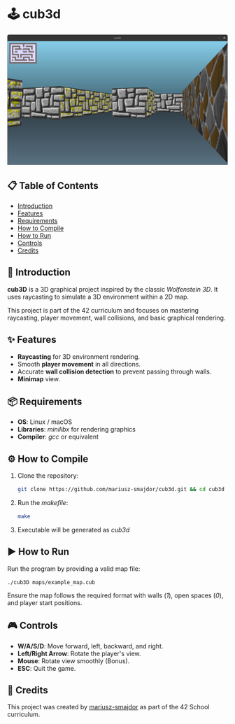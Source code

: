 # 🕹️ cub3d

![cub3d gameplay](cub3d_gameplay.png)

## 📋 Table of Contents
- [Introduction](#📜-introduction)
- [Features](#✨-features)
- [Requirements](#📦-requirements)
- [How to Compile](#⚙️-how-to-compile)
- [How to Run](#▶️-how-to-run)
- [Controls](#🎮-controls)
- [Credits](#🙌-credits)

## 📜 Introduction

**cub3D** is a 3D graphical project inspired by the classic *Wolfenstein 3D*. It uses raycasting to simulate a 3D environment within a 2D map.

This project is part of the 42 curriculum and focuses on mastering raycasting, player movement, wall collisions, and basic graphical rendering.

## ✨ Features

- **Raycasting** for 3D environment rendering.
- Smooth **player movement** in all directions.
- Accurate **wall collision detection** to prevent passing through walls.
- **Minimap** view.

## 📦 Requirements
- **OS**: Linux / macOS
- **Libraries**: *minilibx* for rendering graphics
- **Compiler**: *gcc* or equivalent

## ⚙️ How to Compile

1. Clone the repository:
    ```bash
    git clone https://github.com/mariusz-smajdor/cub3d.git && cd cub3d
    ```
1. Run the *makefile*:
    ```bash
    make
    ```

1. Executable will be generated as *cub3d*

## ▶️ How to Run

Run the program by providing a valid map file:
```
./cub3D maps/example_map.cub
```
Ensure the map follows the required format with walls (*1*), open spaces (*0*), and player start positions.

## 🎮 Controls

- **W/A/S/D**: Move forward, left, backward, and right.
- **Left/Right Arrow**: Rotate the player's view.
- **Mouse**: Rotate view smoothly (Bonus).
- **ESC**: Quit the game.

## 🙌 Credits
This project was created by [mariusz-smajdor](https://github.com/mariusz-smajdor) as part of the 42 School curriculum.
